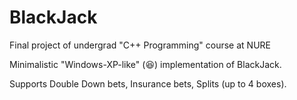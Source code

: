 # BlackJack
Final project of undergrad "C++ Programming" course at NURE

Minimalistic "Windows-XP-like" (:laughing:) implementation of BlackJack.

Supports Double Down bets, Insurance bets, Splits (up to 4 boxes).
